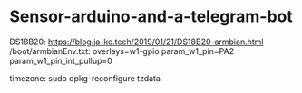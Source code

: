 # Sensor-arduino-and-a-telegram-bot
DS18B20:
https://blog.ja-ke.tech/2019/01/21/DS18B20-armbian.html
/boot/armbianEnv.txt:
overlays=w1-gpio
param_w1_pin=PA2
param_w1_pin_int_pullup=0

timezone:
sudo dpkg-reconfigure tzdata
